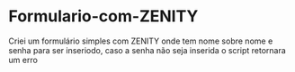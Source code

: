 # Formulario-com-ZENITY
Criei um formulário simples com ZENITY
onde tem nome sobre nome e senha para ser inseriodo, caso a senha não seja inserida o script retornara um erro
